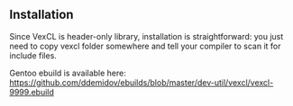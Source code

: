 Installation
------------

Since VexCL is header-only library, installation is straightforward: you just
need to copy vexcl folder somewhere and tell your compiler to scan it for
include files.

Gentoo ebuild is available here: https://github.com/ddemidov/ebuilds/blob/master/dev-util/vexcl/vexcl-9999.ebuild